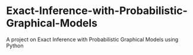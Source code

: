 # Exact-Inference-with-Probabilistic-Graphical-Models
A project on Exact Inference with Probabilistic Graphical Models using Python
